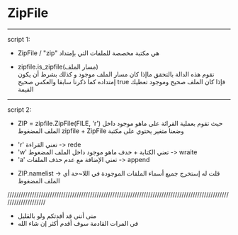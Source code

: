 # ZipFile
*******************************************
script 1:

* ZipFile / "zip" هي مكتبة مخصصة للملفات التي بإمتداد 

* zipfile.is_zipfile(مسار الملف)   
تقوم هذه الدالة بالتحقق ماإذا كان مسار الملف موجود و كذلك بشرط أن يكون إمتداده كما ذكرنا سابقا 
والعكس صحيح true فإذا كان الملف صحيح وموجود تعطيك القيمة 

*******************************************
script 2:

* ZIP = zipfile.ZipFile(FILE, 'r')
 حيث تقوم بعملية القرائة على ماهو موجود داخل الملف المضغوط zipfile + ZipFile 
 وضعنا متغير يحتوي على مكتبة

+ 'r' تعني القراءة  -> rede
+ 'w' تعني الكتابة + خدف ماهو موجود داخل الملف المضغوط  -> wraite
+ 'a' تعني الإضافة مع عدم حذف الملفات -> append

* ZIP.namelist -> قلت له إستخرج جميع أسماء الملفات الموجودة في اللا~حة أي الملف المضغوط 

////////////////////////////////////////////////////////////////////////////////////////////////////////////////////
* منى أنني قد أفدتكم ولو بالقليل 
* في المرات القادمة سوف أقدم أكثر إن شاء الله 
